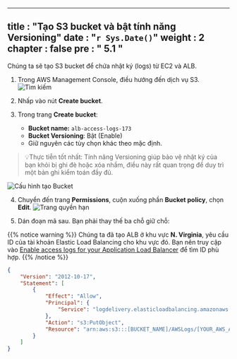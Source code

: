 
---
title : "Tạo S3 bucket và bật tính năng Versioning"
date : "`r Sys.Date()`"
weight : 2
chapter : false
pre : " <b> 5.1 </b> "
---

Chúng ta sẽ tạo S3 bucket để chứa nhật ký (logs) từ EC2 và ALB.

1. Trong AWS Management Console, điều hướng đến dịch vụ S3.
![Tìm kiếm](/images/5-S3Bucket/5.1-Versioning/01-Find.png)

2. Nhấp vào nút **Create bucket**.

3. Trong trang **Create bucket**:
   - **Bucket name:** `alb-access-logs-173`
   - **Bucket Versioning**: Bật (Enable)
   - Giữ nguyên các tùy chọn khác theo mặc định.
> 💡Thực tiễn tốt nhất: Tính năng Versioning giúp bảo vệ nhật ký của bạn khỏi bị ghi đè hoặc xóa nhầm, điều này rất quan trọng để duy trì một bản ghi kiểm toán đầy đủ.

![Cấu hình tạo Bucket](/images/5-S3Bucket/5.1-Versioning/02-ConfigCreateBucket.png)

4. Chuyển đến trang **Permissions**, cuộn xuống phần **Bucket policy**, chọn **Edit**.
![Trang quyền hạn](/images/5-S3Bucket/5.1-Versioning/03-PermissionPage.png)

5. Dán đoạn mã sau. Bạn phải thay thế ba chỗ giữ chỗ:

{{% notice warning %}}
Chúng ta đã tạo ALB ở khu vực **N. Virginia**, yêu cầu ID của tài khoản Elastic Load Balancing cho khu vực đó. Bạn nên truy cập vào [Enable access logs for your Application Load Balancer](https://docs.aws.amazon.com/elasticloadbalancing/latest/application/enable-access-logging.html) để tìm ID phù hợp.
{{% /notice %}}

```json
{
    "Version": "2012-10-17",
    "Statement": [
        {
            "Effect": "Allow",
            "Principal": {
                "Service": "logdelivery.elasticloadbalancing.amazonaws.com"
            },
            "Action": "s3:PutObject",
            "Resource": "arn:aws:s3:::[BUCKET_NAME]/AWSLogs/[YOUR_AWS_ACCOUNT_ID]/"
        }
    ]
}
```
